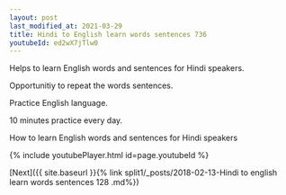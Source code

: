 ```yaml
---
layout: post
last_modified_at: 2021-03-29
title: Hindi to English learn words sentences 736 
youtubeId: ed2wX7jTlw0
---
```

 
 
Helps to learn English words and sentences for Hindi speakers.

Opportunitiy to repeat the words sentences. 

Practice English language. 
 
10 minutes practice every day. 
 
How to learn English words and sentences for Hindi speakers 
 
{% include youtubePlayer.html id=page.youtubeId %}
 
 
[Next]({{ site.baseurl }}{% link  split1/_posts/2018-02-13-Hindi to english learn words sentences 128 .md%})
 
